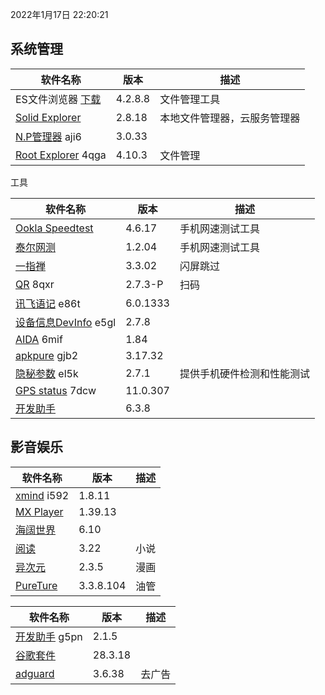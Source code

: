 2022年1月17日 22:20:21

## 系统管理

| 软件名称                                                 | 版本    | 描述                         |
| -------------------------------------------------------- | ------- | ---------------------------- |
| ES文件浏览器 [下载](https://pan.lanzoux.com/b0f1d7s2h)   | 4.2.8.8 | 文件管理工具                 |
| [Solid Explorer](https://pan.lanzoux.com/b0f19gdfa)      | 2.8.18  | 本地文件管理器，云服务管理器 |
| [N.P管理器](https://pan.lanzoux.com/b06m0cevg)  aji6     | 3.0.33  |                              |
| [Root Explorer](https://pan.lanzoux.com/b06ll1dfi)  4qga | 4.10.3  | 文件管理                     |



工具

| 软件名称                                                   | 版本     | 描述                       |
| ---------------------------------------------------------- | -------- | -------------------------- |
| [Ookla Speedtest](https://pan.lanzoux.com/b0f19i6af)       | 4.6.17   | 手机网速测试工具           |
| [泰尔网测](https://myqqjd.lanzoui.com/b06ml2iaf)           | 1.2.04   | 手机网速测试工具           |
| [一指禅](https://estar.lanzoux.com/11o#)                   | 3.3.02   | 闪屏跳过                   |
| [QR](https://www.lanzoux.com/b06lnskqf)  8qxr              | 2.7\.3-P | 扫码                       |
| [讯飞语记](https://pan.lanzoux.com/b06llc0sj) e86t         | 6.0.1333 |                            |
| [设备信息DevInfo](https://pan.lanzoux.com/b06mcp2le)  e5gl | 2.7.8    |                            |
| [AIDA](https://www.lanzoux.com/b06lo9kqh)  6mif            | 1.84     |                            |
| [apkpure](https://www.lanzoux.com/b06ljuo9a)  gjb2         | 3.17.32  |                            |
| [隐秘参数](https://myqqjd.lanzoux.com/b06mhavbi)  el5k     | 2.7.1    | 提供手机硬件检测和性能测试 |
| [GPS status](https://myqqjd.lanzoux.com/b06ltxx5i)  7dcw   | 11.0.307 |                            |
| [开发助手](https://pan.lanzoux.com/b06lmdxmd)              | 6.3.8    |                            |



## 影音娱乐

| 软件名称                                              | 版本      | 描述 |
| ----------------------------------------------------- | --------- | ---- |
| [xmind](https://pan.lanzoux.com/b06lkjpah)   i592     | 1.8.11    |      |
| [MX Player](https://pan.lanzoux.com/b0f19eo3c#666666) | 1.39.13   |      |
| [海阔世界](https://haikuo.lanzoui.com/u/GoldRiver)    | 6.10      |      |
| [阅读](https://www.coolapk.com/apk/256030)            | 3.22      | 小说 |
| [异次元](https://www.lanzoui.com/b595600)             | 2.3.5     | 漫画 |
| [PureTure](https://pan.lanzoui.com/b0f2lkrab)         | 3.3.8.104 | 油管 |





| 软件名称                                                | 版本    | 描述   |
| ------------------------------------------------------- | ------- | ------ |
| [开发助手](https://pan.lanzoux.com/b06m5xvtc#g5pn) g5pn | 2.1.5   |        |
| [谷歌套件]( https://pan.lanzoui.com/b0f195fyf)          | 28.3.18 |        |
| [adguard](https://pan.lanzoui.com/b0f19420h)            | 3.6.38  | 去广告 |


